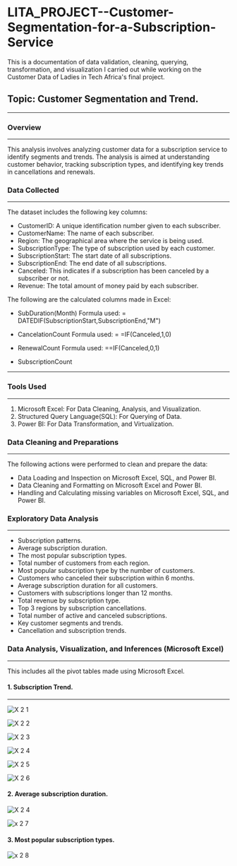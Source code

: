 # LITA_PROJECT--Customer-Segmentation-for-a-Subscription-Service
This is a documentation of data validation, cleaning, querying, transformation, and visualization I carried out while working on the Customer Data of  Ladies in Tech Africa's final project.  
## Topic:  Customer Segmentation and Trend.
---
### Overview
---
This analysis involves analyzing customer data for a subscription service to identify segments and trends. The analysis is aimed at understanding customer behavior, tracking subscription types, and identifying key trends in cancellations and renewals.
### Data Collected
---
The dataset includes the following key columns:

- CustomerID: A unique identification number given to each subscriber.
- CustomerName: The name of each subscriber.
- Region: The geographical area where the service is  being used.
- SubscriptionType: The type of subscription used by each customer.
- SubscriptionStart: The start date of all subscriptions.
- SubscriptionEnd: The end date of all subscriptions.
- Canceled: This indicates if a subscription has been canceled by a subscriber or not. 
- Revenue: The total amount of money paid by each subscriber.

The following are the calculated columns made in Excel:
- SubDuration(Month)
Formula used: = DATEDIF(SubscriptionStart,SubscriptionEnd,"M")

- CancelationCount
Formula used: = =IF(Canceled,1,0)

- RenewalCount
Formula used: ==IF(Canceled,0,1)

- SubscriptionCount
----

### Tools Used
---
1. Microsoft Excel: For Data Cleaning, Analysis, and Visualization.
2. Structured Query Language(SQL): For Querying of Data.
3. Power BI: For Data Transformation, and Virtualization. 

### Data Cleaning and Preparations
---
The following actions were performed to clean and prepare the data:

- Data Loading and Inspection on Microsoft Excel, SQL, and Power BI.
- Data Cleaning and Formatting on Microsoft Excel and Power BI.
- Handling and Calculating missing variables on Microsoft Excel, SQL, and Power BI.

### Exploratory Data Analysis
---
- Subscription patterns.
- Average subscription duration.
- The most popular subscription types.
- Total number of customers from each region.
- Most popular subscription type by the number of customers.
- Customers who canceled their subscription within 6 months.
- Average subscription duration for all customers.
- Customers with subscriptions longer than 12 months.
- Total revenue by subscription type.
- Top 3 regions by subscription cancellations.
- Total number of active and canceled subscriptions.
- Key customer segments and trends. 
- Cancellation and subscription trends. 

### Data Analysis, Visualization, and Inferences (Microsoft Excel)
---
This includes all the pivot tables made using Microsoft Excel.
#### 1.	Subscription Trend.
---
![X 2 1](https://github.com/user-attachments/assets/f0aa2a83-3c01-4bb0-961e-116d650e4463)

![X 2 2](https://github.com/user-attachments/assets/896f09e6-6ec5-4612-b60a-c76dea7ab84c)

![X 2 3](https://github.com/user-attachments/assets/71ff1ed4-8825-4c39-a722-231e2fa566ba)

![X 2 4](https://github.com/user-attachments/assets/d63a9f31-72b5-45ab-8ca0-2d25f0322e6e)

![X 2 5](https://github.com/user-attachments/assets/678b84c0-eb77-474a-a321-e05a12d6701a)

![X 2 6](https://github.com/user-attachments/assets/173925d4-98c4-4427-99aa-d779367f2042)

#### 2.	Average subscription duration.

![X 2 4](https://github.com/user-attachments/assets/b46b1474-3dfe-4655-961b-f9b5cab3b17d)

![x 2 7](https://github.com/user-attachments/assets/c81a440a-7e0e-4fdd-a701-b9ee5f33e172)

#### 3.	 Most popular subscription types.

![x 2 8](https://github.com/user-attachments/assets/ed447588-7ed9-4357-b8be-d4a09e00745c)
